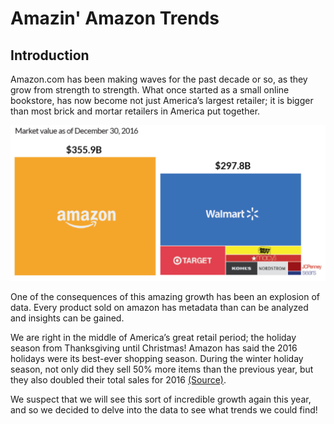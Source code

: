 # Amazin' Amazon Trends

## Introduction
Amazon.com has been making waves for the past decade or so, as they grow from strength to strength. What once started as a small online bookstore, has now become not just America’s largest retailer; it is bigger than most brick and mortar retailers in America put together.

![Amazon_growth](/docs/images/amazon_growth.PNG)

One of the consequences of this amazing growth has been an explosion of data. Every product sold on amazon has metadata than can be analyzed and insights can be gained.


We are right in the middle of America’s great retail period; the holiday season from Thanksgiving until Christmas!  Amazon has said the 2016 holidays were its best-ever shopping season. During the winter holiday season, not only did they sell 50% more items than the previous year, but they also doubled their total sales for 2016 [(Source)](http://fortune.com/2017/01/04/amazon-marketplace-sales/).


We suspect that we will see this sort of incredible growth again this year, and so we decided to delve into the data to see what trends we could find!

